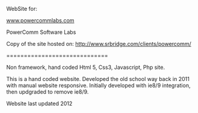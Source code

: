 WebSite for:

www.powercommlabs.com

PowerComm Software Labs

Copy of the site hosted on: http://www.srbridge.com/clients/powercomm/ 

=============================

Non framework, hand coded Html 5, Css3, Javascript, Php site.

This is a hand coded website.
Developed the old school way back in 2011 with manual website responsive.
Initially developed with ie8/9 integration, then updgraded to remove ie8/9.

Website last updated 2012
